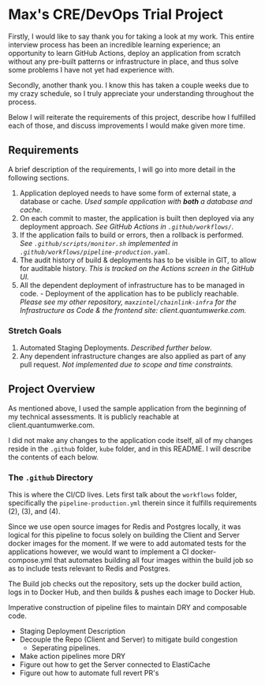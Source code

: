# Max's CRE/DevOps Trial Project

Firstly, I would like to say thank you for taking a look at my work. This entire interview process has been an incredible learning experience; an opportunity to learn GitHub Actions, deploy an application from scratch without any pre-built patterns or infrastructure in place, and thus solve some problems I have not yet had experience with.

Secondly, another thank you. I know this has taken a couple weeks due to my crazy schedule, so I truly appreciate your understanding throughout the process.

Below I will reiterate the requirements of this project, describe how I fulfilled each of those, and discuss improvements I would make given more time.

## Requirements

A brief description of the requirements, I will go into more detail in the following sections.

1. Application deployed needs to have some form of external state, a database
or cache. *Used sample application with **both** a database and cache*.
2. On each commit to master, the application is built
then deployed via any deployment approach. *See GitHub Actions in `.github/workflows/`.*
3. If the application fails to build or errors, then a rollback is performed. *See `.github/scripts/monitor.sh` implemented in `.github/workflows/pipeline-production.yaml`.*
4. The audit history of build & deployments has to be visible in GIT, to allow for
auditable history. *This is tracked on the Actions screen in the GitHub UI.*
5. All the dependent deployment of infrastructure has to be
managed in code. - Deployment of the application has to be
publicly reachable. *Please see my other repository, `maxzintel/chainlink-infra` for the Infrastructure as Code & the frontend site: client.quantumwerke.com.*

### Stretch Goals

1. Automated Staging Deployments. *Described further below*.
2. Any dependent infrastructure changes are also applied as part of any pull
request. *Not implemented due to scope and time constraints.*

## Project Overview

As mentioned above, I used the sample application from the beginning of my technical assessments. It is publicly reachable at client.quantumwerke.com.

I did not make any changes to the application code itself, all of my changes reside in the `.github` folder, `kube` folder, and in this README. I will describe the contents of each below.

### The `.github` Directory

This is where the CI/CD lives. Lets first talk about the `workflows` folder, specifically the `pipeline-production.yml` therein since it fulfills requirements (2), (3), and (4). 

Since we use open source images for Redis and Postgres locally, it was logical for this pipeline to focus solely on building the Client and Server docker images for the moment. If we were to add automated tests for the applications however, we would want to implement a CI docker-compose.yml that automates building all four images within the build job so as to include tests relevant to Redis and Postgres.

The Build job checks out the repository, sets up the docker build action, logs in to Docker Hub, and then builds & pushes each image to Docker Hub.

Imperative construction of pipeline files to maintain DRY and composable code.



- Staging Deployment Description
- Decouple the Repo (Client and Server) to mitigate build congestion
   - Seperating pipelines.
- Make action pipelines more DRY
- Figure out how to get the Server connected to ElastiCache
- Figure out how to automate full revert PR's
